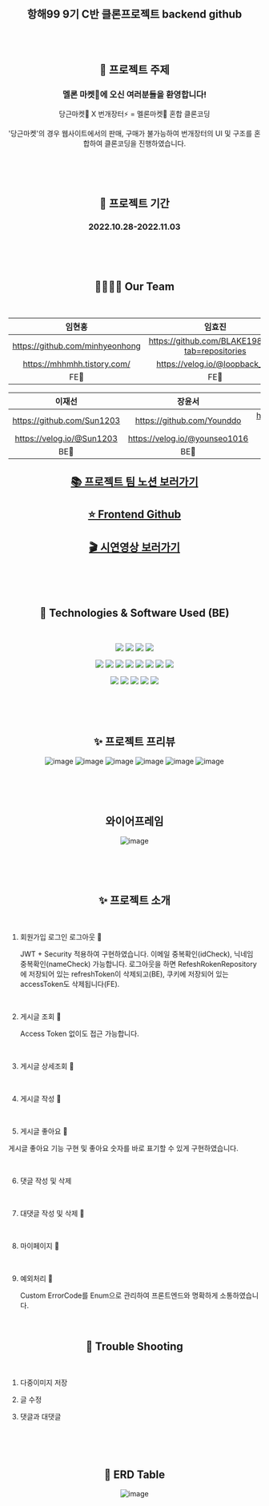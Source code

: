 <div align="center">

## 항해99 9기 C반 클론프로젝트 backend github 

<br>
<br>

## 📢 프로젝트 주제 


<h3> 멜론 마켓🍈에 오신 여러분들을 환영합니다! </h3>

당근마켓🥕 X 번개장터⚡ = 멜론마켓🍈 혼합 클론코딩
 
'당근마켓'의 경우 웹사이트에서의 판매, 구매가 불가능하여 번개장터의 UI 및 구조를 혼합하여 클론코딩을 진행하였습니다.

</div>


<br> <br> <br>

<div align="center">

## 📅 프로젝트 기간 

<h3> 2022.10.28-2022.11.03 </h3>

<br> <br> <br>

## 👨‍👩‍👧‍👦 Our Team 
<br>

|임현홍|임효진|
|:---:|:---:|
|https://github.com/minhyeonhong|https://github.com/BLAKE198492?tab=repositories|
|https://mhhmhh.tistory.com/|https://velog.io/@loopback_log|
|FE💚|FE💚|

|이재선|장윤서|정동훈|
|:---:|:---:|:---:|
|https://github.com/Sun1203|https://github.com/Younddo|https://github.com/dhun0103?tab=repositories|
|https://velog.io/@Sun1203|https://velog.io/@younseo1016|https://dhun.tistory.com/|
|BE💙|BE💙|BE💙|

## [📚 프로젝트 팀 노션 보러가기](https://mahogany-eggnog-cf5.notion.site/9C-W7-4-b9f7420c20e14cfd9c23c61fc5b15cb1) 
## [⭐ Frontend Github](https://github.com/BLAKE198492/MelonMarket_CloneCoding) 
## [🎬 시연영상 보러가기 ](https://www.youtube.com/) 


<br> <br> <br>

## 📝 Technologies & Software Used (BE)

<br>


<img src="https://img.shields.io/badge/Spring-6DB33F?style=flat-square&logo=spring&logoColor=white"/>  <img src="https://img.shields.io/badge/SpringSecurity-6DB33F?style=flat-square&logo=SpringSecurity&logoColor=white"/>  <img src="https://img.shields.io/badge/SpringBoot-6DB33F?style=flat-square&logo=springboot&logoColor=white"/>   <img src="https://img.shields.io/badge/github-181717?style=flat-square&logo=github&logoColor=white"/>  

<img src="https://img.shields.io/badge/git-F05032?style=flat-square&logo=git&logoColor=white"/> <img src="https://img.shields.io/badge/GithubActions-2088FF?style=flat-square&logo=githubactions&logoColor=white"/> <img src="https://img.shields.io/badge/java-FF81F9?style=flat-square"/>  <img src="https://img.shields.io/badge/JSONWebToken-000000?style=flat-square&logo=JsonWebToken&logoColor=white"/>  <img src="https://img.shields.io/badge/Gradle-02303A?style=flat-square&logo=Gradle&logoColor=white"/>  <img src="https://img.shields.io/badge/IntelliJIDEA-000000?style=flat-square&logo=IntelliJIDEA&logoColor=white"/>  <img src="https://img.shields.io/badge/Postman-FF6C37?style=flat-square&logo=Postman&logoColor=white"/>  <img src="https://img.shields.io/badge/Notion-000000?style=flat-square&logo=Notion&logoColor=white"/>

<img src="https://img.shields.io/badge/AmazonS3-569A31?style=flat-square&logo=AmazonS3&logoColor=white"/>  <img src="https://img.shields.io/badge/AmazonEC2-FF9900?style=flat-square&logo=AmazonEC2&logoColor=white"/>  <img src="https://img.shields.io/badge/AmazonRDS-527FFF?style=flat-square&logo=AmazonRDS&logoColor=white"/>  <img src="https://img.shields.io/badge/MySQL-4479A1?style=flat-square&logo=MySQL&logoColor=white"/>  <img src="https://img.shields.io/badge/Ubuntu-E95420?style=flat-square&logo=Ubuntu&logoColor=white"/>

<br> <br> <br>

## ✨ 프로젝트 프리뷰

![image](https://user-images.githubusercontent.com/99253403/199655564-3dc94d14-a663-4db0-afde-25cf97608e86.png)
![image](https://user-images.githubusercontent.com/99253403/199655604-936b29fe-683c-4b0f-9379-f27d58e97e0d.png)
![image](https://user-images.githubusercontent.com/99253403/199655637-06295c2a-133d-40b0-8def-08e7566f5242.png)
![image](https://user-images.githubusercontent.com/99253403/199655647-282b4b2a-4f3c-4149-9fad-94eb664ca220.png)
![image](https://user-images.githubusercontent.com/99253403/199655664-4745a59e-9bd7-420c-b13f-660d85354bb0.png)
![image](https://user-images.githubusercontent.com/99253403/199655674-cf2283d1-edab-4076-b668-8709085ba4e9.png)

<br> <br> <br>

## 와이어프레임

![image](https://user-images.githubusercontent.com/99253403/199655818-505932f5-48f8-477a-8bea-ac979fa3a6ca.png)

<br> <br> <br>

## ✨ 프로젝트 소개

</div>

<br>

1. 회원가입 로그인 로그아웃 🔑

    JWT + Security 적용하여 구현하였습니다.
    이메일 중복확인(idCheck), 닉네임 중복확인(nameCheck) 가능합니다.
    로그아웃을 하면 RefeshRokenRepository에 저장되어 있는 refreshToken이 삭제되고(BE), 쿠키에 저장되어 있는 accessToken도 삭제됩니다(FE).
    
<br>    

2. 게시글 조회 📜

    Access Token 없이도 접근 가능합니다.
    
<br>    

3. 게시글 상세조회 📝

   
    
<br>    

4. 게시글 작성 📝

    
<br>    

5. 게시글 좋아요 💖

  게시글 좋아요 기능 구현 및 좋아요 숫자를 바로 표기할 수 있게 구현하였습니다.
  
<br>    

6. 댓글 작성 및 삭제

  

<br>    

7. 대댓글 작성 및 삭제 💖

  
    
<br>    

8. 마이페이지 🌝

  

<br>    

9. 예외처리 📛

    Custom ErrorCode를 Enum으로 관리하여 프론트엔드와 명확하게 소통하였습니다. 
    
<br>    

<div align="center">

## 🏀 Trouble Shooting

</div>

<br>

1. 다중이미지 저장

2. 글 수정

3. 댓글과 대댓글

<br><br><br>

<div align="center">

## 📜 ERD Table

![image](https://user-images.githubusercontent.com/99253403/199541644-5f1a078b-cd70-49ab-9241-0ee0fb100cb0.png)

</div>
